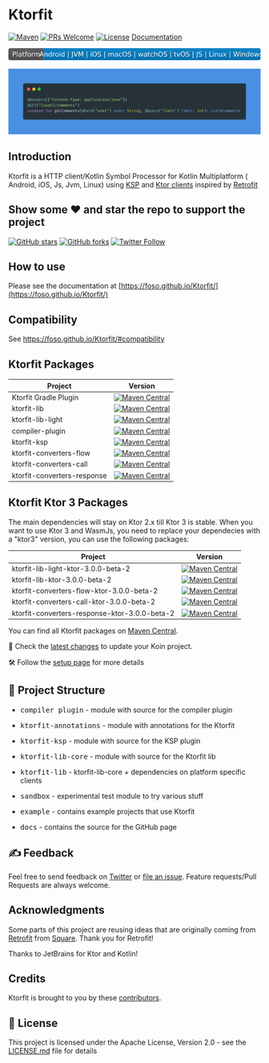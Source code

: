 <h1>Ktorfit</h1>

[![Maven](https://img.shields.io/badge/Maven-Central-download.svg?style=flat-square)](https://central.sonatype.com/search?q=g:de.jensklingenberg.ktorfit) [![PRs Welcome](https://img.shields.io/badge/PRs-welcome-brightgreen.svg)](https://github.com/Foso/Ktorfit)
[![License](https://img.shields.io/badge/Apache-2.0-green.svg)](https://github.com/Foso/Ktorfit/blob/master/LICENSE)
[Documentation](http://foso.github.io/Ktorfit)

[![Platforms](https://raw.githubusercontent.com/Foso/Ktorfit/master/docs/assets/badges/platforms.svg)](https://raw.githubusercontent.com/Foso/Ktorfit/master/docs/assets/badges/platforms.svg)
<p align="center">
  <img src ="https://raw.githubusercontent.com/Foso/Experimental/master/carbon.png"  />
</p>

## Introduction

Ktorfit is a HTTP client/Kotlin Symbol Processor for Kotlin Multiplatform ( Android, iOS, Js, Jvm, Linux)
using [KSP](https://github.com/google/ksp) and [Ktor clients](https://ktor.io/docs/getting-started-ktor-client.html)
inspired by [Retrofit](https://square.github.io/retrofit/)

## Show some :heart: and star the repo to support the project

[![GitHub stars](https://img.shields.io/github/stars/Foso/Ktorfit.svg?style=social&label=Star)](https://github.com/Foso/Ktorfit) [![GitHub forks](https://img.shields.io/github/forks/Foso/Ktorfit.svg?style=social&label=Fork)](https://github.com/Foso/Ktorfit/fork) [![Twitter Follow](https://img.shields.io/twitter/follow/jklingenberg_.svg?style=social)](https://twitter.com/jklingenberg_)

## How to use

Please see the documentation at [https://foso.github.io/Ktorfit/](https://foso.github.io/Ktorfit/)

## Compatibility
See https://foso.github.io/Ktorfit/#compatibility

## Ktorfit Packages

| Project                     |                                                                                                                  Version                                                                                                                  |
|-----------------------------|:-----------------------------------------------------------------------------------------------------------------------------------------------------------------------------------------------------------------------------------------:|
| Ktorfit Gradle Plugin       | [![Maven Central](https://img.shields.io/maven-central/v/de.jensklingenberg.ktorfit/de.jensklingenberg.ktorfit.gradle.plugin)](https://central.sonatype.com/artifact/de.jensklingenberg.ktorfit/de.jensklingenberg.ktorfit.gradle.plugin) |
| ktorfit-lib                 |                              [![Maven Central](https://img.shields.io/maven-central/v/de.jensklingenberg.ktorfit/ktorfit-lib)](https://central.sonatype.com/artifact/de.jensklingenberg.ktorfit/ktorfit-lib)                              |
| ktorfit-lib-light           |                        [![Maven Central](https://img.shields.io/maven-central/v/de.jensklingenberg.ktorfit/ktorfit-lib-light)](https://central.sonatype.com/artifact/de.jensklingenberg.ktorfit/ktorfit-lib-light)                        |
| compiler-plugin             |                          [![Maven Central](https://img.shields.io/maven-central/v/de.jensklingenberg.ktorfit/compiler-plugin)](https://central.sonatype.com/artifact/de.jensklingenberg.ktorfit/compiler-plugin)                          |
| ktorfit-ksp                 |                              [![Maven Central](https://img.shields.io/maven-central/v/de.jensklingenberg.ktorfit/ktorfit-lib)](https://central.sonatype.com/artifact/de.jensklingenberg.ktorfit/ktorfit-ksp)                              |
| ktorfit-converters-flow     |                  [![Maven Central](https://img.shields.io/maven-central/v/de.jensklingenberg.ktorfit/ktorfit-converters-flow)](https://central.sonatype.com/artifact/de.jensklingenberg.ktorfit/ktorfit-converters-flow)                  |
| ktorfit-converters-call     |                  [![Maven Central](https://img.shields.io/maven-central/v/de.jensklingenberg.ktorfit/ktorfit-converters-call)](https://central.sonatype.com/artifact/de.jensklingenberg.ktorfit/ktorfit-converters-call)                  |
| ktorfit-converters-response |              [![Maven Central](https://img.shields.io/maven-central/v/de.jensklingenberg.ktorfit/ktorfit-converters-response)](https://central.sonatype.com/artifact/de.jensklingenberg.ktorfit/ktorfit-converters-response)              |

## Ktorfit Ktor 3 Packages
The main dependencies will stay on Ktor 2.x till Ktor 3 is stable.
When you want to use Ktor 3 and WasmJs, you need to replace your dependecies with a "ktor3" version, you can use the following packages:

| Project                           |                                                                                                                       Version                                                                                                                       |
|-----------------------------------|:---------------------------------------------------------------------------------------------------------------------------------------------------------------------------------------------------------------------------------------------------:|
| ktorfit-lib-light-ktor-3.0.0-beta-2           |           [![Maven Central](https://img.shields.io/maven-central/v/de.jensklingenberg.ktorfit/ktorfit-lib-light-ktor-3.0.0-beta-2)](https://central.sonatype.com/artifact/de.jensklingenberg.ktorfit/ktorfit-lib-light-ktor-3.0.0-beta-2)           |
| ktorfit-lib-ktor-3.0.0-beta-2                 |                 [![Maven Central](https://img.shields.io/maven-central/v/de.jensklingenberg.ktorfit/ktorfit-lib-ktor-3.0.0-beta-2)](https://central.sonatype.com/artifact/de.jensklingenberg.ktorfit/ktorfit-lib-ktor-3.0.0-beta-2)                 |
| ktorfit-converters-flow-ktor-3.0.0-beta-2     |     [![Maven Central](https://img.shields.io/maven-central/v/de.jensklingenberg.ktorfit/ktorfit-converters-flow-ktor-3.0.0-beta-2)](https://central.sonatype.com/artifact/de.jensklingenberg.ktorfit/ktorfit-converters-flow-ktor-3.0.0-beta-2)     |
| ktorfit-converters-call-ktor-3.0.0-beta-2     |     [![Maven Central](https://img.shields.io/maven-central/v/de.jensklingenberg.ktorfit/ktorfit-converters-call-ktor-3.0.0-beta-2)](https://central.sonatype.com/artifact/de.jensklingenberg.ktorfit/ktorfit-converters-call-ktor-3.0.0-beta-2)     |
| ktorfit-converters-response-ktor-3.0.0-beta-2 | [![Maven Central](https://img.shields.io/maven-central/v/de.jensklingenberg.ktorfit/ktorfit-converters-response-ktor-3.0.0-beta-2)](https://central.sonatype.com/artifact/de.jensklingenberg.ktorfit/ktorfit-converters-response-ktor-3.0.0-beta-2) |

You can find all Ktorfit packages on [Maven Central](https://search.maven.org/search?q=de.jensklingenberg.ktorfit).

🔎 Check the [latest changes](https://github.com/Foso/Ktorfit/blob/master/docs/CHANGELOG.md) to update your Koin project.

🛠 Follow the [setup page](https://foso.github.io/Ktorfit/installation/) for more details

## 👷 Project Structure

* <kbd>compiler plugin</kbd> - module with source for the compiler plugin
* <kbd>ktorfit-annotations</kbd> - module with annotations for the Ktorfit
* <kbd>ktorfit-ksp</kbd> - module with source for the KSP plugin
* <kbd>ktorfit-lib-core</kbd> - module with source for the Ktorfit lib
* <kbd>ktorfit-lib</kbd> - ktorfit-lib-core + dependencies on platform specific clients
* <kbd>sandbox</kbd> - experimental test module to try various stuff

* <kbd>example</kbd> - contains example projects that use Ktorfit
* <kbd>docs</kbd> - contains the source for the GitHub page

## ✍️ Feedback

Feel free to send feedback on [Twitter](https://twitter.com/jklingenberg_)
or [file an issue](https://github.com/foso/Ktorfit/issues/new). Feature requests/Pull Requests are always welcome.

## Acknowledgments

Some parts of this project are reusing ideas that are originally coming
from [Retrofit](https://square.github.io/retrofit/) from [Square](https://github.com/square). Thank you for Retrofit!

Thanks to JetBrains for Ktor and Kotlin!

## Credits

Ktorfit is brought to you by these [contributors](https://github.com/Foso/Ktorfit/graphs/contributors).

## 📜 License

This project is licensed under the Apache License, Version 2.0 - see
the [LICENSE.md](https://github.com/Foso/Ktorfit/blob/master/LICENSE) file for details

